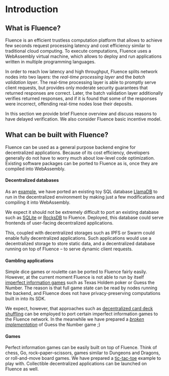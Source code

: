 # Introduction

## What is Fluence?

Fluence is an efficient trustless computation platform that allows to achieve few seconds request processing latency and cost efficiency similar to traditional cloud computing. To execute computations, Fluence uses a WebAssembly virtual machine, which allows to deploy and run applications written in multiple programming languages.

In order to reach low latency and high throughput, Fluence splits network nodes into two layers: the _real-time processing layer_ and the _batch validation layer_. The real-time processing layer is able to promptly serve client requests, but provides only moderate security guarantees that returned responses are correct. Later, the batch validation layer additionally verifies returned responses, and if it is found that some of the responses were incorrect, offending real-time nodes lose their deposits.

In this section we provide brief Fluence overview and discuss reasons to have delayed verification. We also consider Fluence basic incentive model.

## What can be built with Fluence?

Fluence can be used as a general purpose backend engine for decentralized applications. Because of its cost efficiency, developers generally do not have to worry much about low-level code optimization. Existing software packages can be ported to Fluence as is, once they are compiled into WebAssembly.

#### Decentralized databases

As an [example](https://github.com/fluencelabs/fun/tree/master/llamadb), we have ported an existing toy SQL database [LlamaDB](https://github.com/nukep/llamadb) to run in the decentralized environment by making just a few modifications and compiling it into WebAssembly.

We expect it should not be extremely difficult to port an existing database such as [SQLite](https://www.sqlite.org/index.html) or [RocksDB](https://github.com/facebook/rocksdb) to Fluence. Deployed, this database could serve frontends of user-facing decentralized applications. 

This, coupled with decentralized storages such as IPFS or Swarm could enable fully decentralized applications. Such applications would use a decentralized storage to store static data, and a decentralized database running on top of Fluence – to serve dynamic client requests.

#### Gambling applications

Simple dice games or roulette can be ported to Fluence fairly easily. However, at the current moment Fluence is not able to run by itself [imperfect information games](https://en.wikipedia.org/wiki/Perfect_information) such as Texas Holdem poker or Guess the Number. The reason is that full game state can be read by nodes running the backend, and Fluence does not have privacy-preserving computations built in into its SDK.

We expect, however, that approaches such as [decentralized card deck shuffling](https://ethereum.stackexchange.com/questions/376/what-are-effective-and-secure-ways-of-shuffling-a-deck-of-cards-in-a-contract/758) can be employed to port certain imperfect information games to the Fluence network. In the meanwhile we have prepared a _[broken implementation](https://github.com/fluencelabs/fun/tree/master/guessing-game)_ of Guess the Number game ;)

#### Games

Perfect information games can be easily built on top of Fluence. Think of chess, Go, rock–paper–scissors, games similar to Dungeons and Dragons, or roll-and-move board games. We have prepared a [tic-tac-toe](https://github.com/fluencelabs/fun/tree/master/tic-tac-toe) example to play with. Collectible decentralized applications can be launched on Fluence as well.






